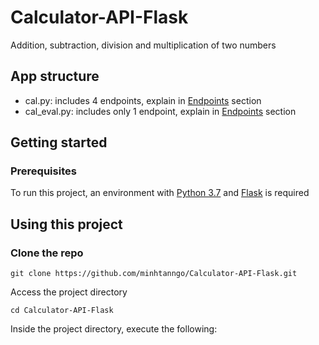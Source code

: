 # Calculator-API-Flask
Addition, subtraction, division and multiplication of two numbers 

## App structure 
- cal.py: includes 4 endpoints, explain in [Endpoints](#endpoints) section
- cal_eval.py: includes only 1 endpoint, explain in [Endpoints](#endpoints) section

## Getting started 
### Prerequisites 
To run this project, an environment with [Python 3.7](https://wiki.python.org/moin/BeginnersGuide/Download) and [Flask](http://flask.pocoo.org/docs/1.0/installation/#installation) is required

## Using this project 
### Clone the repo 
```
git clone https://github.com/minhtanngo/Calculator-API-Flask.git
``` 

Access the project directory 
``` 
cd Calculator-API-Flask
``` 

Inside the project directory, execute the following: 